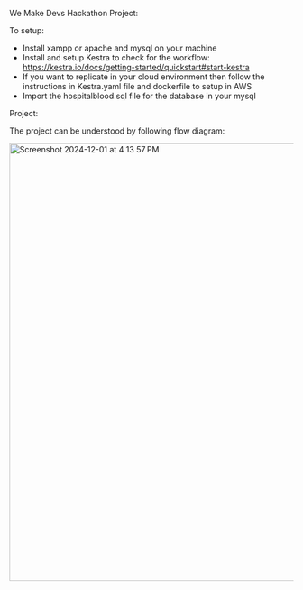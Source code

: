 We Make Devs Hackathon Project:

To setup:
- Install xampp or apache and mysql on your machine
- Install and setup Kestra to check for the workflow: https://kestra.io/docs/getting-started/quickstart#start-kestra
- If you want to replicate in your cloud environment then follow the instructions in Kestra.yaml file and dockerfile to setup in AWS
- Import the hospitalblood.sql file for the database in your mysql

Project:

The project can be understood by following flow diagram:

<img width="776" alt="Screenshot 2024-12-01 at 4 13 57 PM" src="https://github.com/user-attachments/assets/16bc64b0-59fb-4b21-b070-b010660e4406">

